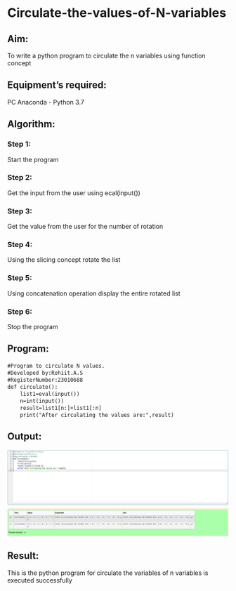 # Circulate-the-values-of-N-variables
## Aim:
To write a python program to circulate the n variables using function concept
## Equipment’s required:
PC
Anaconda - Python 3.7
## Algorithm: 
### Step 1: 
Start the program
### Step 2: 
Get the input from the user using ecal(input())
### Step 3: 
Get the value from the user for the number of rotation
### Step 4: 
Using the slicing concept rotate the list

### Step 5:
Using concatenation operation display the entire rotated list 
### Step 6: 
Stop the program
## Program:
```
#Program to circulate N values.
#Developed by:Rohiit.A.S
#RegisterNumber:23010688
def circulate():
    list1=eval(input())
    n=int(input())
    result=list1[n:]+list1[:n]
    print("After circulating the values are:",result)
 ```   

## Output:
!['output'](/out.png)

## Result:
This is the python program for circulate the variables of n variables is executed successfully